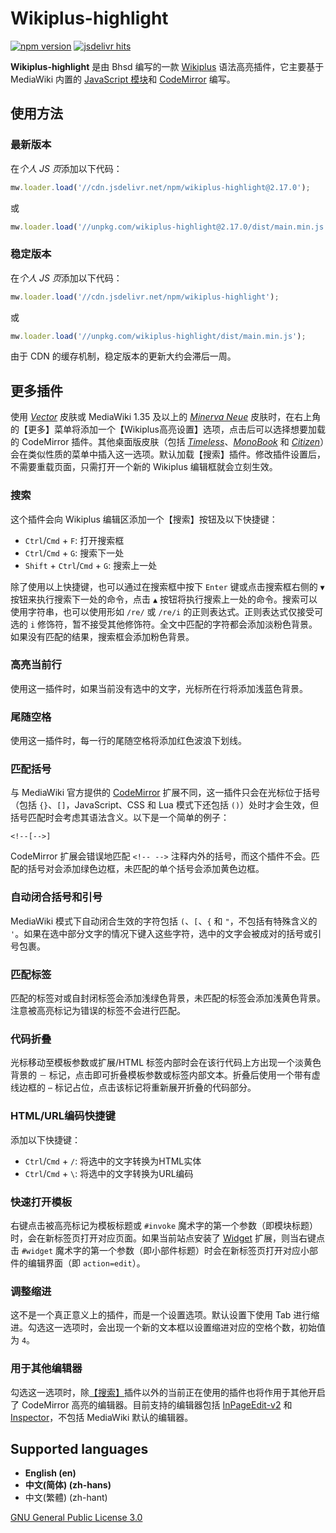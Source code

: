 # Wikiplus-highlight
[![npm version](https://badge.fury.io/js/wikiplus-highlight.svg)](https://www.npmjs.com/package/wikiplus-highlight)
[![jsdelivr hits](https://img.shields.io/jsdelivr/npm/hd/wikiplus-highlight.svg)](https://www.npmjs.com/package/wikiplus-highlight)

**Wikiplus-highlight** 是由 Bhsd 编写的一款 [Wikiplus](https://github.com/Wikiplus/Wikiplus) 语法高亮插件，它主要基于 MediaWiki 内置的 [JavaScript 模块](https://www.mediawiki.org/wiki/ResourceLoader/Core_modules)和 [CodeMirror](https://codemirror.net/) 编写。

## 使用方法

### 最新版本

在*个人 JS 页*添加以下代码：

```javascript
mw.loader.load('//cdn.jsdelivr.net/npm/wikiplus-highlight@2.17.0');
```

或

```javascript
mw.loader.load('//unpkg.com/wikiplus-highlight@2.17.0/dist/main.min.js');
```

### 稳定版本

在*个人 JS 页*添加以下代码：

```javascript
mw.loader.load('//cdn.jsdelivr.net/npm/wikiplus-highlight');
```

或

```javascript
mw.loader.load('//unpkg.com/wikiplus-highlight/dist/main.min.js');
```

由于 CDN 的缓存机制，稳定版本的更新大约会滞后一周。

## 更多插件

使用 *[Vector](https://www.mediawiki.org/wiki/Skin:Vector)* 皮肤或 MediaWiki 1.35 及以上的 *[Minerva Neue](https://www.mediawiki.org/wiki/Skin:Minerva_Neue)* 皮肤时，在右上角的【更多】菜单将添加一个【Wikiplus高亮设置】选项，点击后可以选择想要加载的 CodeMirror 插件。其他桌面版皮肤（包括 *[Timeless](https://www.mediawiki.org/wiki/Skin:Timeless)*、*[MonoBook](https://www.mediawiki.org/wiki/Skin:MonoBook)* 和 *[Citizen](https://www.mediawiki.org/wiki/Skin:Citizen)*）会在类似性质的菜单中插入这一选项。默认加载【搜索】插件。修改插件设置后，不需要重载页面，只需打开一个新的 Wikiplus 编辑框就会立刻生效。

### 搜索

这个插件会向 Wikiplus 编辑区添加一个【搜索】按钮及以下快捷键：

- `Ctrl`/`Cmd` + `F`: 打开搜索框
- `Ctrl`/`Cmd` + `G`: 搜索下一处
- `Shift` + `Ctrl`/`Cmd` + `G`: 搜索上一处

除了使用以上快捷键，也可以通过在搜索框中按下 `Enter` 键或点击搜索框右侧的 `▼` 按钮来执行搜索下一处的命令，点击 `▲` 按钮将执行搜索上一处的命令。搜索可以使用字符串，也可以使用形如 `/re/` 或 `/re/i` 的正则表达式。正则表达式仅接受可选的 `i` 修饰符，暂不接受其他修饰符。全文中匹配的字符都会添加淡粉色背景。如果没有匹配的结果，搜索框会添加粉色背景。

### 高亮当前行

使用这一插件时，如果当前没有选中的文字，光标所在行将添加浅蓝色背景。

### 尾随空格

使用这一插件时，每一行的尾随空格将添加红色波浪下划线。

### 匹配括号

与 MediaWiki 官方提供的 [CodeMirror](https://www.mediawiki.org/wiki/Extension:CodeMirror) 扩展不同，这一插件只会在光标位于括号（包括 `{}`、`[]`，JavaScript、CSS 和 Lua 模式下还包括 `()`）处时才会生效，但括号匹配时会考虑其语法含义。以下是一个简单的例子：

```wikitext
<!--[-->]
```

CodeMirror 扩展会错误地匹配 `<!-- -->` 注释内外的括号，而这个插件不会。匹配的括号对会添加绿色边框，未匹配的单个括号会添加黄色边框。

### 自动闭合括号和引号

MediaWiki 模式下自动闭合生效的字符包括 `(`、`[`、`{` 和 `"`，不包括有特殊含义的 `'`。如果在选中部分文字的情况下键入这些字符，选中的文字会被成对的括号或引号包裹。

### 匹配标签

匹配的标签对或自封闭标签会添加浅绿色背景，未匹配的标签会添加浅黄色背景。注意被高亮标记为错误的标签不会进行匹配。

### 代码折叠

光标移动至模板参数或扩展/HTML 标签内部时会在该行代码上方出现一个淡黄色背景的 `－` 标记，点击即可折叠模板参数或标签内部文本。折叠后使用一个带有虚线边框的 `⋯` 标记占位，点击该标记将重新展开折叠的代码部分。

### HTML/URL编码快捷键

添加以下快捷键：

- `Ctrl`/`Cmd` + `/`: 将选中的文字转换为HTML实体
- `Ctrl`/`Cmd` + `\`: 将选中的文字转换为URL编码

### 快速打开模板

右键点击被高亮标记为模板标题或 `#invoke` 魔术字的第一个参数（即模块标题）时，会在新标签页打开对应页面。如果当前站点安装了 [Widget](https://www.mediawiki.org/wiki/Extension:Widget) 扩展，则当右键点击 `#widget` 魔术字的第一个参数（即小部件标题）时会在新标签页打开对应小部件的编辑界面（即 `action=edit`）。

### 调整缩进

这不是一个真正意义上的插件，而是一个设置选项。默认设置下使用 Tab 进行缩进。勾选这一选项时，会出现一个新的文本框以设置缩进对应的空格个数，初始值为 `4`。

### 用于其他编辑器

勾选这一选项时，除[【搜索】](#搜索)插件以外的当前正在使用的插件也将作用于其他开启了 CodeMirror 高亮的编辑器。目前支持的编辑器包括 [InPageEdit-v2](https://github.com/inpageedit/inpageedit-v2) 和 [Inspector](https://zh.moegirl.org.cn/User:Bhsd/Inspector)，不包括 MediaWiki 默认的编辑器。

## Supported languages

- **English (en)**
- ‪**中文(简体)‬ (zh-hans)**
- 中文(繁體)‬ (zh-hant)

[GNU General Public License 3.0](https://www.gnu.org/licenses/gpl-3.0-standalone.html)
